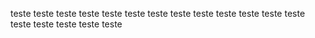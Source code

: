 teste teste teste teste teste teste teste teste teste teste teste teste teste teste teste teste teste teste 
